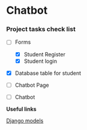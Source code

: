# Chatbot
### Project tasks check list 

* [ ] Forms
   * [x] Student Register
   * [x] Student login

* [x] Database table for student

* [ ] Chatbot Page
 
* [ ] Chatbot

**Useful links**

[Django models](https://docs.djangoproject.com/en/3.0/ref/models/querysets/#django.db.models.query.QuerySet.create "django docs")

